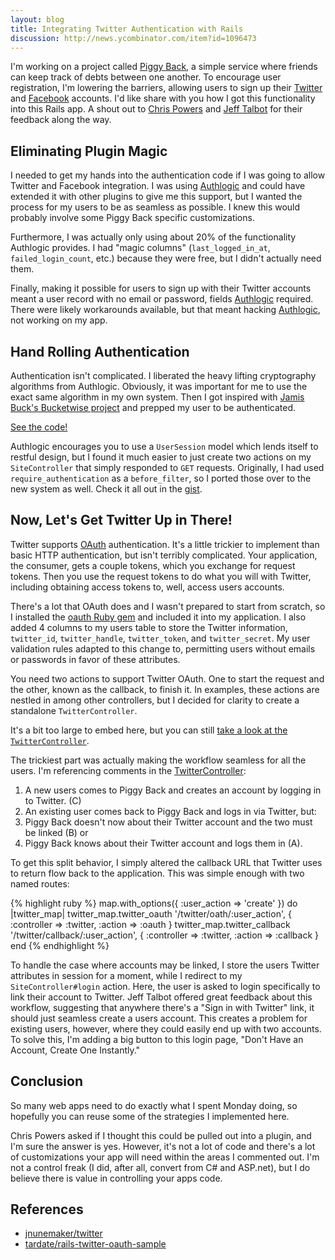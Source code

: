 ```yaml
---
layout: blog
title: Integrating Twitter Authentication with Rails
discussion: http://news.ycombinator.com/item?id=1096473
---
```


I'm working on a project called [Piggy Back][1], a simple service where friends can keep track of debts between one another. To encourage user registration, I'm lowering the barriers, allowing users to sign up their [Twitter][3] and [Facebook][4] accounts. I'd like share with you how I got this functionality into this Rails app. A shout out to [Chris Powers][9] and [Jeff Talbot][10] for their feedback along the way.

## Eliminating Plugin Magic

I needed to get my hands into the authentication code if I was going to allow Twitter and Facebook integration. I was using [Authlogic][5] and could have extended it with other plugins to give me this support, but I wanted the process for my users to be as seamless as possible. I knew this would probably involve some Piggy Back specific customizations.

Furthermore, I was actually only using about 20% of the functionality Authlogic provides. I had "magic columns" (`last_logged_in_at`, `failed_login_count`, etc.) because they were free, but I didn't actually need them.

Finally, making it possible for users to sign up with their Twitter accounts meant a user record with no email or password, fields [Authlogic][5] required. There were likely workarounds available, but that meant hacking [Authlogic][5], not working on my app.

## Hand Rolling Authentication

Authentication isn't complicated. I liberated the heavy lifting cryptography algorithms from Authlogic. Obviously, it was important for me to use the exact same algorithm in my own system. Then I got inspired with [Jamis Buck's Bucketwise project][11] and prepped my user to be authenticated.

[See the code!][6]

Authlogic encourages you to use a `UserSession` model which lends itself to restful design, but I found it much easier to just create two actions on my `SiteController` that simply responded to `GET` requests. Originally, I had used `require_authentication` as a `before_filter`, so I ported those over to the new system as well. Check it all out in the [gist][6].

## Now, Let's Get Twitter Up in There!

Twitter supports [OAuth][7] authentication. It's a little trickier to implement than basic HTTP authentication, but isn't terribly complicated. Your application, the consumer, gets a couple tokens, which you exchange for request tokens. Then you use the request tokens to do what you will with Twitter, including obtaining access tokens to, well, access users accounts.

There's a lot that OAuth does and I wasn't prepared to start from scratch, so I installed the [oauth Ruby gem][8] and included it into my application. I also added 4 columns to my users table to store the Twitter information, `twitter_id`, `twitter_handle`, `twitter_token`, and `twitter_secret`. My user validation rules adapted to this change to, permitting users without emails or passwords in favor of these attributes.

You need two actions to support Twitter OAuth. One to start the request and the other, known as the callback, to finish it. In examples, these actions are nestled in among other controllers, but I decided for clarity to create a standalone `TwitterController`.

It's a bit too large to embed here, but you can still [take a look at the `TwitterController`][2].

The trickiest part was actually making the workflow seamless for all the users. I'm referencing comments in the [TwitterController][2]:
1. A new users comes to Piggy Back and creates an account by logging in to Twitter. (C)
2. An existing user comes back to Piggy Back and logs in via Twitter, but:
  1. Piggy Back doesn't now about their Twitter account and the two must be linked (B) or
  2. Piggy Back knows about their Twitter account and logs them in (A).

To get this split behavior, I simply altered the callback URL that Twitter uses to return flow back to the application. This was simple enough with two named routes:

{% highlight ruby %}
map.with_options({ :user_action => 'create' }) do |twitter_map|
  twitter_map.twitter_oauth '/twitter/oath/:user_action', { :controller => :twitter, :action => :oauth }
  twitter_map.twitter_callback '/twitter/callback/:user_action', { :controller => :twitter, :action => :callback }
end
{% endhighlight %}

To handle the case where accounts may be linked, I store the users Twitter attributes in session for a moment, while I redirect to my `SiteController#login` action. Here, the user is asked to login specifically to link their account to Twitter. Jeff Talbot offered great feedback about this workflow, suggesting that anywhere there's a "Sign in with Twitter" link, it should just seamless create a users account. This creates a problem for existing users, however, where they could easily end up with two accounts. To solve this, I'm adding a big button to this login page, "Don't Have an Account, Create One Instantly."

## Conclusion

So many web apps need to do exactly what I spent Monday doing, so hopefully you can reuse some of the strategies I implemented here.

Chris Powers asked if I thought this could be pulled out into a plugin, and I'm sure the answer is yes. However, it's not a lot of code and there's a lot of customizations your app will need within the areas I commented out. I'm not a control freak (I did, after all, convert from C# and ASP.net), but I do believe there is value in controlling your apps code.

## References

* [jnunemaker/twitter](http://github.com/jnunemaker/twitter/)
* [tardate/rails-twitter-oauth-sample](http://github.com/tardate/rails-twitter-oauth-sample/)

[1]:  http://piggyback.it/ "Piggy Back"
[2]:  http://gist.github.com/276329#file_twitter_controller.rb "GitHub Gist: TwitterController"
[3]:  http://twitter.com "Twitter"
[4]:  http://facebook.com "Facebook"
[5]:  http://github.com/binarylogic/authlogic/ "GitHub: binarylogic/authlogic"
[6]:  http://gist.github.com/276329 "GitHub Gist: Hand Rolled Authentication"
[7]:  http://oauth.net
[8]:  http://oauth.rubyforge.org/
[9]:  http://twitter.com/chrisjpowers
[10]: http://twitter.com/nevernormal1
[11]: http://github.com/jamis/bucketwise
